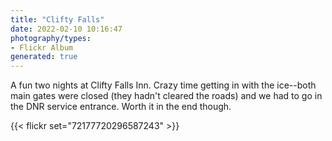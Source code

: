 ```yaml
---
title: "Clifty Falls"
date: 2022-02-10 10:16:47
photography/types:
- Flickr Album
generated: true
---
```

A fun two nights at Clifty Falls Inn. Crazy time getting in with the ice--both main gates were closed (they hadn't cleared the roads) and we had to go in the DNR service entrance. Worth it in the end though.

{{< flickr set="72177720296587243" >}}
